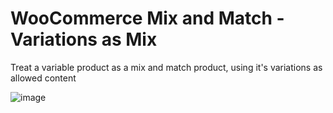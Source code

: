 # WooCommerce Mix and Match -  Variations as Mix
Treat a variable product as a mix and match product, using it's variations as allowed content

![image](https://user-images.githubusercontent.com/507025/102364463-b5463c00-3f73-11eb-9735-ff0546dee5e5.png)
